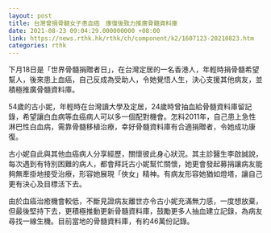 ```yaml
---
layout: post
title: 台灣曾捐骨髓女子患血癌　康復後致力推廣骨髓資料庫
date: 2021-08-23 09:04:29.000000000 +08:00
link: https://news.rthk.hk/rthk/ch/component/k2/1607123-20210823.htm
categories: rthk
---
```


下月18日是「世界骨髓捐贈者日」，在台灣定居的一名香港人，年輕時捐骨髓希望幫人，後來患上血癌，自己反成為受助人，令她覺悟人生，決心支援其他病友，並積極推廣骨髓資料庫。

54歲的古小妮，年輕時在台灣讀大學及定居，24歲時曾抽血給骨髓資料庫留記錄，希望讓白血病等血癌病人可以多一個配對機會。怎料2011年，自己患上急性淋巴性白血病，需靠骨髓移植治療，幸好骨髓資料庫有合適捐贈者，令她成功康復。

古小妮自此與其他血癌病人分享經歷，關懷彼此身心狀況。其主診醫生李啟誠說，每次遇到有特別困難的病人，都會拜託古小妮幫忙關懷，她更會發起募捐讓病友能夠無牽掛地接受治療，形容她展現「俠女」精神。有病友形容她猶如燈塔，讓自己更有決心及目標活下去。

由於血癌治癒機會較低，不斷見證病友離世亦令古小妮充滿無力感，一度想放棄，但最後堅持下去，更積極推動更新骨髓資料庫，鼓勵更多人抽血建立記錄，為病友尋找一線生機。目前當地的骨髓資料庫，有約46萬份記錄。
